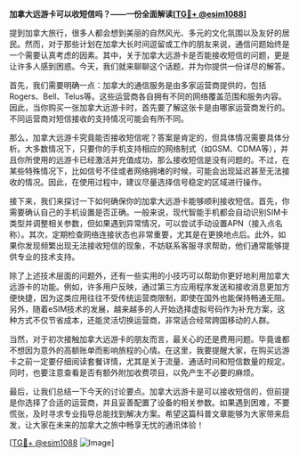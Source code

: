 **加拿大远游卡可以收短信吗？——一份全面解读[[TG💪+ @esim1088](https://t.me/s/esim1088)]**

提到加拿大旅行，很多人都会想到美丽的自然风光、多元的文化氛围以及友好的居民。然而，对于那些计划在加拿大长时间逗留或工作的朋友来说，通信问题始终是一个需要认真考虑的因素。其中，关于加拿大远游卡是否能接收短信的问题，更是让许多人感到困惑。今天，我们就来聊聊这个话题，并为你提供一份详尽的解答。

首先，我们需要明确一点：加拿大的通信服务是由多家运营商提供的，包括Rogers、Bell、Telus等。这些运营商各自拥有不同的网络覆盖范围和服务内容。因此，当你购买一张加拿大远游卡时，首先要了解这张卡是由哪家运营商发行的。不同运营商对短信接收的支持情况可能会有所不同。

那么，加拿大远游卡究竟能否接收短信呢？答案是肯定的，但具体情况需要具体分析。大多数情况下，只要你的手机支持相应的网络制式（如GSM、CDMA等），并且你所使用的远游卡已经激活并充值成功，那么接收短信是没有问题的。不过，在某些特殊情况下，比如信号不佳或者网络拥堵的时候，可能会出现延迟甚至无法接收的情况。因此，在使用过程中，建议尽量选择信号稳定的区域进行操作。

接下来，我们来探讨一下如何确保你的加拿大远游卡能够顺利接收短信。首先，你需要确认自己的手机设置是否正确。一般来说，现代智能手机都会自动识别SIM卡类型并调整相关参数，但如果遇到异常情况，可以尝试手动设置APN（接入点名称）。其次，定期检查网络连接状态也非常重要，尤其是在更换地点后。此外，如果你发现频繁出现无法接收短信的现象，不妨联系客服寻求帮助，他们通常能够提供专业的技术支持。

除了上述技术层面的问题外，还有一些实用的小技巧可以帮助你更好地利用加拿大远游卡的功能。例如，许多用户反映，通过第三方应用程序发送和接收消息更加方便快捷，因为这类应用往往不受传统运营商限制，即使在国外也能保持畅通无阻。另外，随着eSIM技术的发展，越来越多的人开始选择虚拟号码作为补充方案，这种方式不仅节省成本，还能灵活切换运营商，非常适合经常跨国移动的人群。

当然，对于初次接触加拿大远游卡的朋友而言，最关心的还是费用问题。毕竟谁都不想因为意外的高额账单而影响旅程的心情。在这里，我要提醒大家，在购买远游卡之前一定要仔细阅读套餐详情，尤其是关于流量、通话时间和短信数量的规定。同时，也要注意查看是否有额外附加收费项目，以免产生不必要的麻烦。

最后，让我们总结一下今天的讨论要点。加拿大远游卡是可以接收短信的，但前提是你选择了合适的运营商，并且妥善配置了设备的相关参数。如果遇到困难，不要慌张，及时寻求专业指导总能找到解决方案。希望这篇科普文章能够为大家带来启发，让大家在未来的加拿大之旅中畅享无忧的通讯体验！

[[TG💪+ @esim1088](https://t.me/s/esim1088) ![Image](https://i.postimg.cc/4NQfJmqS/Snipaste-2025-05-13-00-14-12.png)]